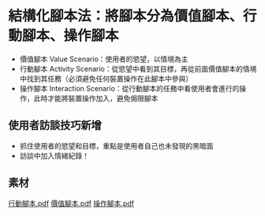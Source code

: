 # 結構化腳本法：將腳本分為價值腳本、行動腳本、操作腳本
- 價值腳本 Value Scenario：使用者的慾望，以情境為主
- 行動腳本 Activity Scenario：從慾望中看到其目標，再從前面價值腳本的情境中找到其任務（必須避免任何裝置操作在此腳本中參與）
- 操作腳本 Interaction Scenario：從行動腳本的任務中看使用者會進行的操作，此時才能將裝置操作加入，避免侷限腳本
## 使用者訪談技巧新增
- 抓住使用者的慾望和目標，重點是使用者自己也未發現的黑暗面
- 訪談中加入情緒紀錄！

## 素材
[行動腳本.pdf](https://github.com/CAFECA-IO/KnowledgeManagement/files/8822860/default.pdf)
[價值腳本.pdf](https://github.com/CAFECA-IO/KnowledgeManagement/files/8822862/default.pdf)
[操作腳本.pdf](https://github.com/CAFECA-IO/KnowledgeManagement/files/8822865/default.pdf)
